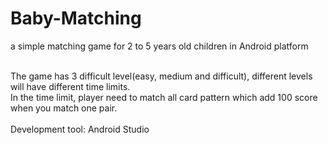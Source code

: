 # Baby-Matching
a simple matching game for 2 to 5 years old children in Android platform

</br>
The game has 3 difficult level(easy, medium and difficult), different levels will have different time limits.

</br>
In the time limit, player need to match all card pattern which add 100 score when you match one pair.

</br>
</br>
Development tool: Android Studio
